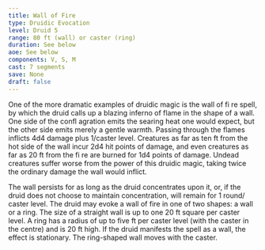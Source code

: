 ```yaml
---
title: Wall of Fire
type: Druidic Evocation
level: Druid 5
range: 80 ft (wall) or caster (ring)
duration: See below
aoe: See below
components: V, S, M
cast: 7 segments
save: None
draft: false
---
```


One of the more dramatic examples of druidic magic is the wall of fi re spell, by which the druid calls up a blazing inferno of flame in the shape of a wall. One side of the confl agration emits the searing heat one would expect, but the other side emits merely a gentle warmth. Passing through the flames inflicts 4d4 damage plus 1/caster level. Creatures as far as ten ft from the hot side of the wall incur 2d4 hit points of damage, and even creatures as far as 20 ft from the fi re are burned for 1d4 points of damage. Undead creatures suffer worse from the power of this druidic magic, taking twice the ordinary damage the wall would inflict.

The wall persists for as long as the druid concentrates upon
it, or, if the druid does not choose to maintain concentration,
will remain for 1 round/ caster level. The druid may evoke a
wall of fire in one of two shapes: a wall or a ring. The size of
a straight wall is up to one 20 ft square per caster level. A ring
has a radius of up to five ft per caster level (with the caster in
the centre) and is 20 ft high. If the druid manifests the spell
as a wall, the effect is stationary. The ring-shaped wall moves
with the caster.
